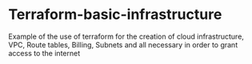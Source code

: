 # Terraform-basic-infrastructure
Example of the use of terraform for the creation of cloud infrastructure, VPC, Route tables, Billing, Subnets and all necessary in order to grant access to the internet 

